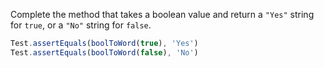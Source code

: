 Complete the method that takes a boolean value and return a `"Yes"` string for `true`, or a `"No"` string for `false`.



```javascript
Test.assertEquals(boolToWord(true), 'Yes')
Test.assertEquals(boolToWord(false), 'No')
```

